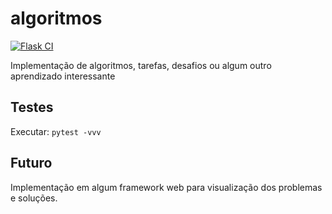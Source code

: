 # algoritmos
[![Flask CI](https://github.com/SousaPedro11/algoritmos/actions/workflows/flask.yml/badge.svg)](https://github.com/SousaPedro11/algoritmos/actions/workflows/flask.yml)

Implementação de algoritmos, tarefas, desafios ou algum outro aprendizado interessante

## Testes

Executar: ```pytest -vvv```

## Futuro

Implementação em algum framework web para visualização dos problemas e soluções.

